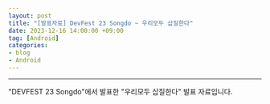 ```yaml
---
layout: post
title: "[발표자료] DevFest 23 Songdo ~ 우리모두 삽질한다"
date: 2023-12-16 14:00:00 +09:00
tag: [Android]
categories:
- blog
- Android
---
```


<!--more-->

------

"DEVFEST 23 Songdo"에서 발표한 "우리모두 삽질한다" 발표 자료입니다.

<script defer class="speakerdeck-embed" data-id="b36a84b10d0745a1af8cb3afffd559f8" data-ratio="1.7772511848341233" src="//speakerdeck.com/assets/embed.js"></script>